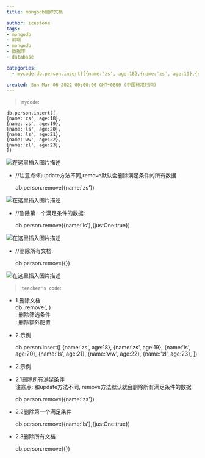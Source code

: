 ```yaml
---
title: mongodb删除文档

author: icestone
tags:
- mongodb
- 前端
- mongodb
- 数据库
- database

categories:  
  - mycode:db.person.insert([{name:'zs', age:18},{name:'zs', age:19},{name:'ls', age:20},{name:'ls', age:21},{name:'ww', age:22},{name:'zl', age:23},])//注意点:和update方法不同,remove默认会删除满足条件的所有数据db.person.remove({name:'zs'})//删除第一个满足条件的数据:db.pe.  

created: Sun Mar 06 2022 00:00:00 GMT+0800 (中国标准时间)
---
```

> `mycode`:

    db.person.insert([
    {name:'zs', age:18},
    {name:'zs', age:19},
    {name:'ls', age:20},
    {name:'ls', age:21},
    {name:'ww', age:22},
    {name:'zl', age:23},
    ])
    

![在这里插入图片描述](https://img-blog.csdnimg.cn/3ef3b2019881465885a931123fb43172.png)

*   //注意点:和update方法不同,remove默认会删除满足条件的所有数据

    db.person.remove({name:'zs'})
    

![在这里插入图片描述](https://img-blog.csdnimg.cn/b22fb165dca14eaea0ff0357930c2c92.png)

*   //删除第一个满足条件的数据:

    db.person.remove({name:'ls'},{justOne:true})
    

![在这里插入图片描述](https://img-blog.csdnimg.cn/4f1945919e9b4393ab988196b2abd3cb.png)

*   //删除所有文档:

    db.person.remove({})
    

![在这里插入图片描述](https://img-blog.csdnimg.cn/6bfbc64aac824fecb9dd7f6b5cfd4621.png)

> `teacher's code`:

*   1.删除文档  
    db..remove(, )  
    : 删除筛选条件  
    : 删除额外配置
    
*   2.示例
    

    db.person.insert([
    {name:'zs', age:18},
    {name:'zs', age:19},
    {name:'ls', age:20},
    {name:'ls', age:21},
    {name:'ww', age:22},
    {name:'zl', age:23},
    ])
    

*   2.示例
*   2.1删除所有满足条件  
    注意点: 和update方法不同, remove方法默认就会删除所有满足条件的数据

    db.person.remove({name:'zs'})
    

*   2.2删除第一个满足条件

    db.person.remove({name:'ls'},{justOne:true})
    

*   2.3删除所有文档

    db.person.remove({})